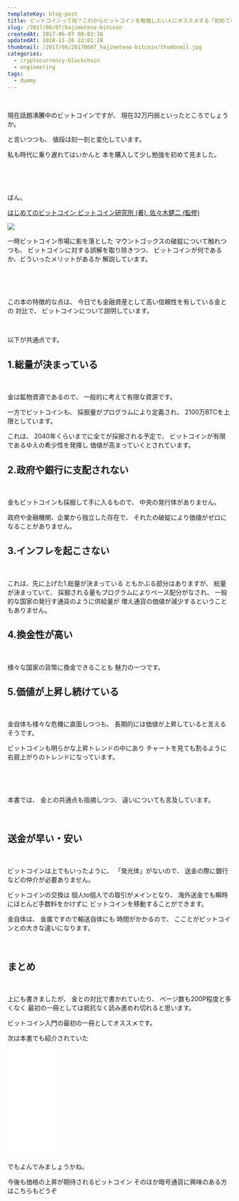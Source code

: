 ```yaml
---
templateKey: blog-post
title: ビットコインって何？これからビットコインを勉強したい人にオススメする「初めてのビットコイン」
slug: /2017/06/07/hajimeteno-bitcoin
createdAt: 2017-06-07 00:03:16
updatedAt: 2018-11-26 22:01:28
thumbnail: /2017/06/20170607_hajimeteno-bitcoin/thumbnail.jpg
categories:
  - cryptocurrency-blockchain
  - engineering
tags:
  - dummy
---
```


&nbsp;

現在話題沸騰中のビットコインですが、
現在32万円弱といったところでしょうか。

と言いつつも、
値段は刻一刻と変化しています。

私も時代に乗り遅れてはいかんと
本を購入して少し勉強を初めて見ました。

&nbsp;

&nbsp;

ばん。

<a href="http://amzn.to/2szR7k7">はじめてのビットコイン ビットコイン研究所 (著), 佐々木健二 (監修)</a>

<a href="https://www.amazon.co.jp/%E3%81%AF%E3%81%98%E3%82%81%E3%81%A6%E3%81%AE%E3%83%93%E3%83%83%E3%83%88%E3%82%B3%E3%82%A4%E3%83%B3-%E3%83%93%E3%83%83%E3%83%88%E3%82%B3%E3%82%A4%E3%83%B3%E7%A0%94%E7%A9%B6%E6%89%80/dp/4906784216/ref=as_li_ss_il?ie=UTF8&amp;qid=1496759005&amp;sr=8-1&amp;keywords=%E5%88%9D%E3%82%81%E3%81%A6%E3%81%AE%E3%83%93%E3%83%83%E3%83%88%E3%82%B3%E3%82%A4%E3%83%B3&amp;linkCode=li2&amp;tag=llg01-22&amp;linkId=48ec3b04c652151132f08fd355386afa" target="_blank" rel="noopener noreferrer"><img src="//ws-fe.amazon-adsystem.com/widgets/q?_encoding=UTF8&amp;ASIN=4906784216&amp;Format=_SL160_&amp;ID=AsinImage&amp;MarketPlace=JP&amp;ServiceVersion=20070822&amp;WS=1&amp;tag=llg01-22" border="0" /></a><img style="border: none !important; margin: 0px !important;" src="https://ir-jp.amazon-adsystem.com/e/ir?t=llg01-22&amp;l=li2&amp;o=9&amp;a=4906784216" alt="" width="1" height="1" border="0" />


一時ビットコイン市場に影を落とした
マウントゴックスの破綻について触れつつも、
ビットコインに対する誤解を取り除きつつ、
ビットコインが何であるか、どういったメリットがあるか
解説しています。


&nbsp;

&nbsp;

この本の特徴的な点は、
今日でも金融資産として高い信頼性を有している金との
対比で、
ビットコインについて説明しています。

&nbsp;

以下が共通点です。
<h2 class="chapter">1.総量が決まっている</h2>
&nbsp;

金は鉱物資源であるので、
一般的に考えて有限な資源です。

一方でビットコインも、
採掘量がプログラムにより定義され、
2100万BTCを上限としています。

これは、
2040年くらいまでに全てが採掘される予定で、
ビットコインが有限であるゆえの希少性を発揮し
価値が高まっていくとされています。
<h2 class="chapter">2.政府や銀行に支配されない</h2>
&nbsp;

金もビットコインも採掘して手に入るもので、
中央の発行体がありません。

政府や金融機関、企業から独立した存在で、
それたの破綻により価値がゼロになることがありません。
<h2 class="chapter">3.インフレを起こさない</h2>
&nbsp;

これは、先に上げた1.総量が決まっている
ともかぶる部分はありますが、
総量が決まっていて、
採掘される量もプログラムによりペース配分がなされ、
一般的な国家の発行す通貨のように供給量が
増え通貨の価値が減少するということもありません。
<h2 class="chapter">4.換金性が高い</h2>
&nbsp;

様々な国家の貨幣に換金できることも
魅力の一つです。
<h2 class="chapter">5.価値が上昇し続けている</h2>
&nbsp;

金自体も様々な危機に直面しつつも、
長期的には価値が上昇していると言えるそうです。

ビットコインも明らかな上昇トレンドの中にあり
チャートを見ても割るように右肩上がりのトレンドになっています。

&nbsp;

&nbsp;

本書では、
金との共通点も指摘しつつ、
違いについても言及しています。

&nbsp;
<h2 class="chapter">送金が早い・安い</h2>
&nbsp;

ビットコインは上でもいったように、
「発光体」がないので、
送金の際に銀行などの仲介が必要ありません。

ビットコインの交換は
個人to個人での取引がメインとなり、
海外送金でも瞬時にほとんど手数料をかけずに
ビットコインを移動することができます。

金自体は、
金属ですので輸送自体にも
時間がかかるので、
こことがビットコインとの大きな違いになります。

&nbsp;
<h2 class="chapter">まとめ</h2>
&nbsp;

上にも書きましたが、
金との対比で書かれていたり、
ページ数も200P程度と多くなく
最初の一冊としては抵抗なく読み進めれ切れると思います。

ビットコイン入門の最初の一冊としてオススメです。

次は本書でも紹介されていた
<iframe style="width: 120px; height: 240px;" src="//rcm-fe.amazon-adsystem.com/e/cm?lt1=_blank&amp;bc1=000000&amp;IS2=1&amp;bg1=FFFFFF&amp;fc1=000000&amp;lc1=0000FF&amp;t=llg01-22&amp;o=9&amp;p=8&amp;l=as4&amp;m=amazon&amp;f=ifr&amp;ref=as_ss_li_til&amp;asins=B00IZSH6T2&amp;linkId=c741d89903c29c54b567b1356fd9cfcf" width="300" height="150" frameborder="0" marginwidth="0" marginheight="0" scrolling="no"></iframe>

でもよんでみましょうかね。

今後も価格の上昇が期待されるビットコイン
そのほか暗号通貨に興味のある方はこちらもどうぞ

